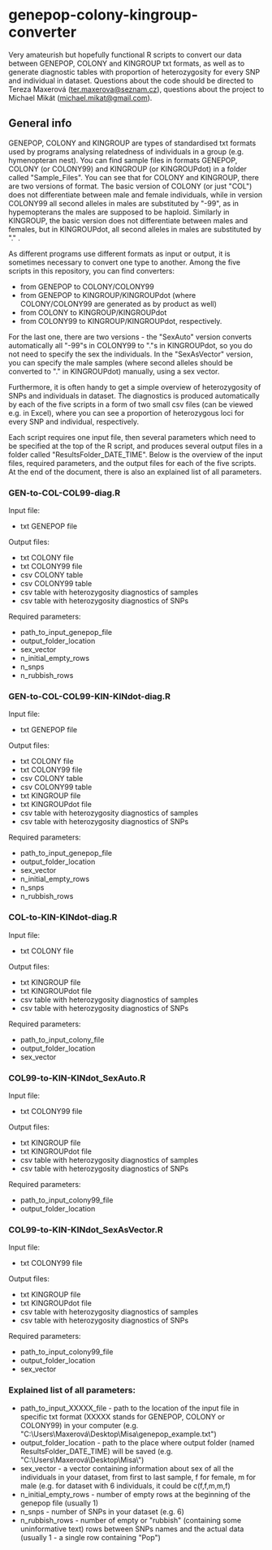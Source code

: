 # genepop-colony-kingroup-converter
Very amateurish but hopefully functional R scripts to convert our data between GENEPOP, COLONY and KINGROUP txt formats, as well as to generate diagnostic tables with proportion of heterozygosity for every SNP and individual in dataset. Questions about the code should be directed to Tereza Maxerová (ter.maxerova@seznam.cz), questions about the project to Michael Mikát (michael.mikat@gmail.com).
## General info
GENEPOP, COLONY and KINGROUP are types of standardised txt formats used by programs analysing relatedness of individuals in a group (e.g. hymenopteran nest). You can find sample files in formats GENEPOP, COLONY (or COLONY99) and KINGROUP (or KINGROUPdot) in a folder called "Sample_Files". You can see that for COLONY and KINGROUP, there are two versions of format. The basic version of COLONY (or just "COL") does not differentiate between male and female individuals, while in version COLONY99 all second alleles in males are substituted by "-99", as in hypemopterans the males are supposed to be haploid. Similarly in KINGROUP, the basic version does not differentiate between males and females, but in KINGROUPdot, all second alleles in males are substituted by "." .

As different programs use different formats as input or output, it is sometimes necessary to convert one type to another. Among the five scripts in this repository, you can find converters:
* from GENEPOP to COLONY/COLONY99
* from GENEPOP to KINGROUP/KINGROUPdot (where COLONY/COLONY99 are generated as by product as well)
* from COLONY to KINGROUP/KINGROUPdot
* from COLONY99 to KINGROUP/KINGROUPdot, respectively.

For the last one, there are two versions - the "SexAuto" version converts automatically all "-99"s in COLONY99 to "."s in KINGROUPdot, so you do not need to specify the sex the individuals. In the "SexAsVector" version, you can specify the male samples (where second alleles should be converted to "." in KINGROUPdot) manually, using a sex vector. 

Furthermore, it is often handy to get a simple overview of heterozygosity of SNPs and individuals in dataset. The diagnostics is produced automatically by each of the five scripts in a form of two small csv files (can be viewed e.g. in Excel), where you can see a proportion of heterozygous loci for every SNP and individual, respectively.

Each script requires one input file, then several parameters which need to be specified at the top of the R script, and produces several output files in a folder called "ResultsFolder_DATE_TIME". Below is the overview of the input files, required parameters, and the output files for each of the five scripts. At the end of the document, there is also an explained list of all parameters.

### GEN-to-COL-COL99-diag.R
Input file:
* txt GENEPOP file

Output files:
* txt COLONY file
* txt COLONY99 file
* csv COLONY table
* csv COLONY99 table
* csv table with heterozygosity diagnostics of samples
* csv table with heterozygosity diagnostics of SNPs

Required parameters:
* path_to_input_genepop_file
* output_folder_location
* sex_vector
* n_initial_empty_rows
* n_snps
* n_rubbish_rows

### GEN-to-COL-COL99-KIN-KINdot-diag.R
Input file:
* txt GENEPOP file

Output files:
* txt COLONY file
* txt COLONY99 file
* csv COLONY table
* csv COLONY99 table
* txt KINGROUP file
* txt KINGROUPdot file
* csv table with heterozygosity diagnostics of samples
* csv table with heterozygosity diagnostics of SNPs

Required parameters:
* path_to_input_genepop_file
* output_folder_location
* sex_vector
* n_initial_empty_rows
* n_snps
* n_rubbish_rows

### COL-to-KIN-KINdot-diag.R
Input file:
* txt COLONY file

Output files:
* txt KINGROUP file
* txt KINGROUPdot file
* csv table with heterozygosity diagnostics of samples
* csv table with heterozygosity diagnostics of SNPs

Required parameters:
* path_to_input_colony_file
* output_folder_location
* sex_vector

### COL99-to-KIN-KINdot_SexAuto.R
Input file:
* txt COLONY99 file

Output files:
* txt KINGROUP file
* txt KINGROUPdot file
* csv table with heterozygosity diagnostics of samples
* csv table with heterozygosity diagnostics of SNPs

Required parameters:
* path_to_input_colony99_file
* output_folder_location

### COL99-to-KIN-KINdot_SexAsVector.R
Input file:
* txt COLONY99 file

Output files:
* txt KINGROUP file
* txt KINGROUPdot file
* csv table with heterozygosity diagnostics of samples
* csv table with heterozygosity diagnostics of SNPs

Required parameters:
* path_to_input_colony99_file
* output_folder_location
* sex_vector

### Explained list of all parameters:
* path_to_input_XXXXX_file - path to the location of the input file in specific txt format (XXXXX stands for GENEPOP, COLONY or COLONY99) in your computer (e.g. "C:\\Users\\Maxerová\\Desktop\\Misa\\genepop_example.txt")
* output_folder_location - path to the place where output folder (named ResultsFolder_DATE_TIME) will be saved (e.g. "C:\\Users\\Maxerová\\Desktop\\Misa\\")
* sex_vector - a vector containing information about sex of all the individuals in your dataset, from first to last sample, f for female, m for male (e.g. for dataset with 6 individuals, it could be c(f,f,m,m,f)
* n_initial_empty_rows - number of empty rows at the beginning of the genepop file (usually 1)
* n_snps - number of SNPs in your dataset (e.g. 6)
* n_rubbish_rows - number of empty or "rubbish" (containing some uninformative text) rows between SNPs names and the actual data (usually 1 - a single row containing "Pop")
